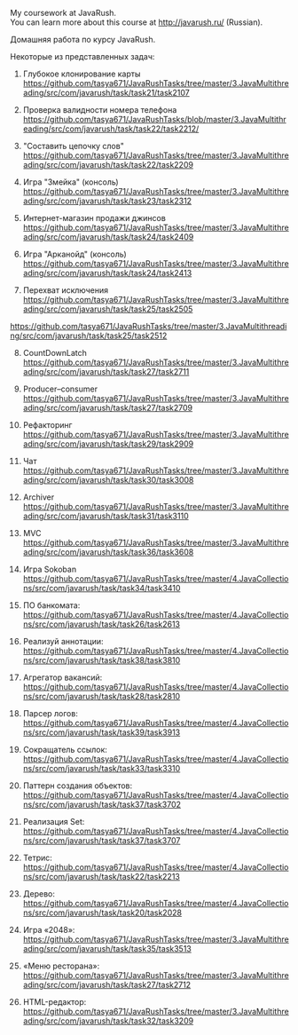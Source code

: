 
My coursework at JavaRush.<br>
You can learn more about this course at http://javarush.ru/ (Russian).

Домашняя работа по курсу JavaRush.<br>

Некоторые из представленных задач:
1. Глубокое клонирование карты
https://github.com/tasya671/JavaRushTasks/tree/master/3.JavaMultithreading/src/com/javarush/task/task21/task2107

2. Проверка валидности номера телефона
https://github.com/tasya671/JavaRushTasks/blob/master/3.JavaMultithreading/src/com/javarush/task/task22/task2212/

3. "Составить цепочку слов"
https://github.com/tasya671/JavaRushTasks/tree/master/3.JavaMultithreading/src/com/javarush/task/task22/task2209

4. Игра "Змейка" (консоль)
https://github.com/tasya671/JavaRushTasks/tree/master/3.JavaMultithreading/src/com/javarush/task/task23/task2312

5. Интернет-магазин продажи джинсов
https://github.com/tasya671/JavaRushTasks/tree/master/3.JavaMultithreading/src/com/javarush/task/task24/task2409

6. Игра "Арканойд" (консоль)
https://github.com/tasya671/JavaRushTasks/tree/master/3.JavaMultithreading/src/com/javarush/task/task24/task2413

7. Перехват исключения
https://github.com/tasya671/JavaRushTasks/tree/master/3.JavaMultithreading/src/com/javarush/task/task25/task2505

https://github.com/tasya671/JavaRushTasks/tree/master/3.JavaMultithreading/src/com/javarush/task/task25/task2512

8. CountDownLatch
https://github.com/tasya671/JavaRushTasks/tree/master/3.JavaMultithreading/src/com/javarush/task/task27/task2711

9. Producer–consumer
https://github.com/tasya671/JavaRushTasks/tree/master/3.JavaMultithreading/src/com/javarush/task/task27/task2709

10. Рефакторинг
https://github.com/tasya671/JavaRushTasks/tree/master/3.JavaMultithreading/src/com/javarush/task/task29/task2909

11. Чат
https://github.com/tasya671/JavaRushTasks/tree/master/3.JavaMultithreading/src/com/javarush/task/task30/task3008

12. Archiver
https://github.com/tasya671/JavaRushTasks/tree/master/3.JavaMultithreading/src/com/javarush/task/task31/task3110

13. MVC
https://github.com/tasya671/JavaRushTasks/tree/master/3.JavaMultithreading/src/com/javarush/task/task36/task3608

14. Игра Sokoban
https://github.com/tasya671/JavaRushTasks/tree/master/4.JavaCollections/src/com/javarush/task/task34/task3410

15. ПО банкомата:
https://github.com/tasya671/JavaRushTasks/tree/master/4.JavaCollections/src/com/javarush/task/task26/task2613

16. Реализуй аннотации:
https://github.com/tasya671/JavaRushTasks/tree/master/4.JavaCollections/src/com/javarush/task/task38/task3810

17. Агрегатор вакансий:
https://github.com/tasya671/JavaRushTasks/tree/master/4.JavaCollections/src/com/javarush/task/task28/task2810

18. Парсер логов:
https://github.com/tasya671/JavaRushTasks/tree/master/4.JavaCollections/src/com/javarush/task/task39/task3913

19. Сокращатель ссылок:
https://github.com/tasya671/JavaRushTasks/tree/master/4.JavaCollections/src/com/javarush/task/task33/task3310

20. Паттерн создания объектов:
https://github.com/tasya671/JavaRushTasks/tree/master/4.JavaCollections/src/com/javarush/task/task37/task3702

21. Реализация Set:
https://github.com/tasya671/JavaRushTasks/tree/master/4.JavaCollections/src/com/javarush/task/task37/task3707

22. Тетрис:
https://github.com/tasya671/JavaRushTasks/tree/master/4.JavaCollections/src/com/javarush/task/task22/task2213

23. Дерево:
https://github.com/tasya671/JavaRushTasks/tree/master/4.JavaCollections/src/com/javarush/task/task20/task2028

24. Игра «2048»:
https://github.com/tasya671/JavaRushTasks/tree/master/3.JavaMultithreading/src/com/javarush/task/task35/task3513

25. «Меню ресторана»:
https://github.com/tasya671/JavaRushTasks/tree/master/3.JavaMultithreading/src/com/javarush/task/task27/task2712

26. HTML-редактор:
https://github.com/tasya671/JavaRushTasks/tree/master/3.JavaMultithreading/src/com/javarush/task/task32/task3209

